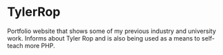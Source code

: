 TylerRop
========

Portfolio website that shows some of my previous industry and university work. Informs about Tyler Rop and is also being used as a means to self-teach more PHP.
